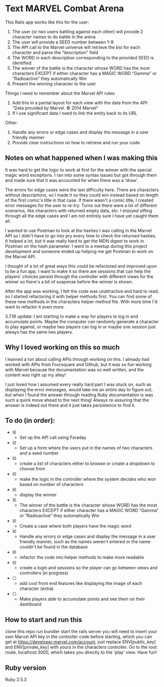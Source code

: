 # Text MARVEL Combat Arena

This Rails app works like this for the user:

1. The user (or two users battling against each other) will provide 2 character names to do battle in the arena
2. The user will provide a SEED number between 1-9
3. The API call to the Marvel universe will retrieve the bio for each character and parse the “description” field
4. The WORD in each description corresponding to the provided SEED is identified
5. The winner of the battle is the character whose WORD has the most characters EXCEPT if either character has a MAGIC WORD “Gamma” or “Radioactive” they automatically Win
6. Present the winning character to the user


Things I need to remember about the Marvel API rules:
1. Add this in a partial layout for each view with the data from the API: "Data provided by Marvel. © 2014 Marvel"
2. If I use significant data I need to link the entity back to its URL

Other:
1. Handle any errors or edge cases and display the message in a user friendly manner
2. Provide clear instructions on how to retrieve and run your code

## Notes on what happened when I was making this
It was hard to get the logic to work at first for the winner with the special magic word exceptions. I ran into some syntax issues but got through them and made sure that it was accounted for when there was a 'draw'.

The errors for edge cases were the last difficulty here. There are characters without descriptions, so I made it so they could win instead based on length of the first comic's title in that case. If there wasn't a comic title, I created error messages for the user to re-try. Turns out there were a lot of different scenarios, like characters with returned empty data, etc. I enjoyed sifting through all the edge cases and I am not entirely sure I have yet caught them all.

I wanted to use Postman to look at the hashes I was calling in the Marvel API so I didn't have to go into pry every time to check the returned hashes. It helped a lot, but it was really hard to get the MDN digest to work in Postman on the hash parameter. I went to a meetup during this project development and someone ended up helping me get Postman to work on the Marvel API.

I thought of a lot of great ways this could be refactored and improved upon to be a fun app. I want to make it so there are sessions that can help the players' choices persist through the controller with different views for the winner so there's a bit of suspense before the winner is shown.

After the app was working, I felt the code was unattractive and hard to read, so I started refactoring it with helper methods first. You can find some of these new methods in the characters helper method file. With more time I'd want to refactor it even more.

3.7.19 update:
I am starting to make a way for players to log in and accumulate points. Maybe the computer can randomly generate a character to play against, or maybe two players can log in or maybe one session just always has the same two players.

## Why I loved working on this so much
I learned a ton about calling APIs through working on this. I already had worked with APIs from Foursquare and Github, but it was so fun working with Marvel because the documentation was so well written, and the content was right up my alley!

I just loved how I assumed every really hard part I was stuck on, such as displaying the error messages, would take me an entire day to figure out, but when I found the answer through reading Ruby documentation is was such a quick move ahead to the next thing! Always re-assuring that the answer is indeed out there and it just takes persistence to find it.

## To do (in order):
- [x] - Set up the API call using Faraday
- [x] - Set up a form where the users put in the names of two characters and a seed number
- [x] - create a list of characters either to browse or create a dropdown to choose from
- [x] - make the logic in the controller where the system decides who won based on number of characters
- [x] - display the winner
- [x] - The winner of the battle is the character whose WORD has the most characters EXCEPT if either character has a MAGIC WORD “Gamma” or “Radioactive” they automatically Win
- [x] - Create a case where both players have the magic word
- [x] - Handle any errors or edge cases and display the message in a user friendly manner, such as the names weren't entered or the name couldn't be found in the database
- [x] - refactor the code into helper methods to make more readable
- [x] - create a login and sessions so the player can go between views and controllers (in progress)
- [ ] - add cool front end features like displaying the image of each character (extra)
- [ ] - Make players able to accumulate points and see them on their dashboard

## How to start and run this

clone this repo
run bundler
start the rails server
you will need to insert your own Marvel API key in the controller code before starting, which you can get at https://developer.marvel.com/account, just replace ENV[public_key] and ENV[private_key] with yours in the characters controller.
Go to the root route, localhost:3000, which takes you directly to the 'play' view.
Have fun!

## Ruby version

Ruby 2.5.3
